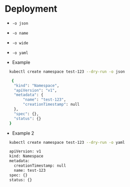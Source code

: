 # Deployment

- `-o json`
- `-o name`
- `-o wide`
- `-o yaml`

- Example

```bash
  kubectl create namespace test-123 --dry-run -o json

   {
    "kind": "Namespace",
    "apiVersion": "v1",
    "metadata": {
        "name": "test-123",
        "creationTimestamp": null
    },
    "spec": {},
    "status": {}
  }
```

- Example 2

```bash
  kubectl create namespace test-123 --dry-run -o yaml

  apiVersion: v1
  kind: Namespace
  metadata:
    creationTimestamp: null
    name: test-123
  spec: {}
  status: {}
```
